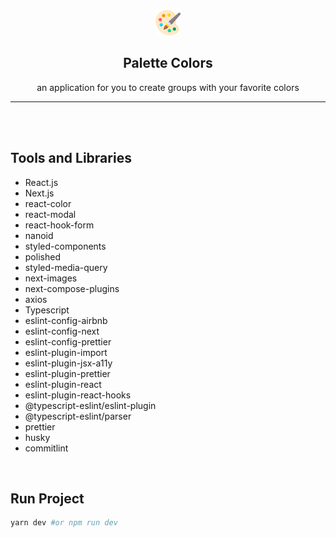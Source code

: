 <div align="center">
  <img src="./public/favicon.png" />
  <h2>Palette Colors</h2>
  <p>an application for you to create groups with your favorite colors</p>
</div>
<hr>
<br>
<br>

## Tools and Libraries
- React.js
- Next.js
- react-color
- react-modal
- react-hook-form
- nanoid
- styled-components
- polished
- styled-media-query
- next-images
- next-compose-plugins
- axios
- Typescript
- eslint-config-airbnb
- eslint-config-next
- eslint-config-prettier
- eslint-plugin-import
- eslint-plugin-jsx-a11y
- eslint-plugin-prettier
- eslint-plugin-react
- eslint-plugin-react-hooks
- @typescript-eslint/eslint-plugin
- @typescript-eslint/parser
- prettier
- husky
- commitlint

<br>

## Run Project
```bash
yarn dev #or npm run dev
```